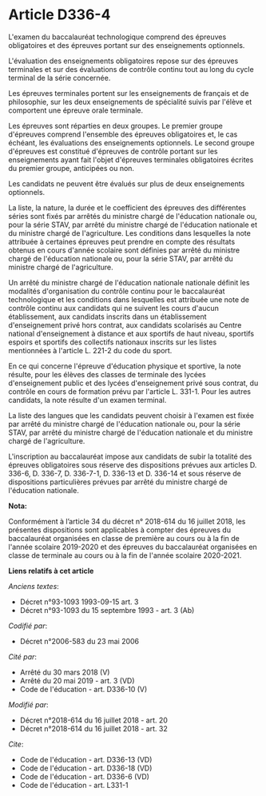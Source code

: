 # Article D336-4

L'examen du baccalauréat technologique comprend des épreuves obligatoires et des épreuves portant sur des enseignements
optionnels. 

L'évaluation des enseignements obligatoires repose sur des épreuves terminales et sur des évaluations de contrôle continu
tout au long du cycle terminal de la série concernée. 

Les épreuves terminales portent sur les enseignements de français et de philosophie, sur les deux enseignements de spécialité
suivis par l'élève et comportent une épreuve orale terminale. 

Les épreuves sont réparties en deux groupes. Le premier groupe d'épreuves comprend l'ensemble des épreuves obligatoires et,
le cas échéant, les évaluations des enseignements optionnels. Le second groupe d'épreuves est constitué d'épreuves de
contrôle portant sur les enseignements ayant fait l'objet d'épreuves terminales obligatoires écrites du premier groupe,
anticipées ou non. 

Les candidats ne peuvent être évalués sur plus de deux enseignements optionnels. 

La liste, la nature, la durée et le coefficient des épreuves des différentes séries sont fixés par arrêtés du     ministre
chargé de l'éducation nationale ou, pour la série STAV, par arrêté du     ministre chargé de l'éducation nationale et du
ministre chargé de l'agriculture. Les conditions dans lesquelles la note attribuée à certaines épreuves peut prendre en
compte des résultats obtenus en cours d'année scolaire sont définies par arrêté du     ministre chargé de l'éducation
nationale ou, pour la série STAV, par arrêté du ministre chargé de l'agriculture. 

Un arrêté du     ministre chargé de l'éducation nationale nationale définit les modalités d'organisation du contrôle continu
pour le baccalauréat technologique et les conditions dans lesquelles est attribuée une note de contrôle continu aux candidats
qui ne suivent les cours d'aucun établissement, aux candidats inscrits dans un établissement d'enseignement privé hors
contrat, aux candidats scolarisés au Centre national d'enseignement à distance et aux sportifs de haut niveau, sportifs
espoirs et sportifs des collectifs nationaux inscrits sur les listes mentionnées à l'article L. 221-2 du code du sport. 

En ce qui concerne l'épreuve d'éducation physique et sportive, la note résulte, pour les élèves des classes de terminale des
lycées d'enseignement public et des lycées d'enseignement privé sous contrat, du contrôle en cours de formation prévu par
l'article L. 331-1. Pour les autres candidats, la note résulte d'un examen terminal. 

La liste des langues que les candidats peuvent choisir à l'examen est fixée par arrêté du     ministre chargé de l'éducation
nationale ou, pour la série STAV, par arrêté du     ministre chargé de l'éducation nationale et du ministre chargé de
l'agriculture. 

L'inscription au baccalauréat impose aux candidats de subir la totalité des épreuves obligatoires sous réserve des
dispositions prévues aux articles D. 336-6, D. 336-7, D. 336-7-1, D. 336-13 et D. 336-14 et sous réserve de dispositions
particulières prévues par arrêté du     ministre chargé de l'éducation nationale.

**Nota:**

Conformément à l’article 34 du décret n° 2018-614 du 16 juillet 2018, les présentes dispositions sont applicables à compter
des épreuves du baccalauréat organisées en classe de première au cours ou à la fin de l'année scolaire 2019-2020 et des
épreuves du baccalauréat organisées en classe de terminale au cours ou à la fin de l'année scolaire 2020-2021.

**Liens relatifs à cet article**

_Anciens textes_:

  - Décret n°93-1093 1993-09-15 art. 3
  - Décret n°93-1093 du 15 septembre 1993 - art. 3 (Ab)

_Codifié par_:

  - Décret n°2006-583 du 23 mai 2006

_Cité par_:

  - Arrêté du 30 mars 2018 (V)
  - Arrêté du 20 mai 2019 - art. 3 (VD)
  - Code de l'éducation - art. D336-10 (V)

_Modifié par_:

  - Décret n°2018-614 du 16 juillet 2018 - art. 20
  - Décret n°2018-614 du 16 juillet 2018 - art. 32

_Cite_:

  - Code de l'éducation - art. D336-13 (VD)
  - Code de l'éducation - art. D336-18 (VD)
  - Code de l'éducation - art. D336-6 (VD)
  - Code de l'éducation - art. L331-1
